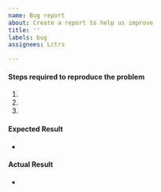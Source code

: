 ```yaml
---
name: Bug report
about: Create a report to help us improve
title: ''
labels: bug
assignees: Lctrs

---
```


#### Steps required to reproduce the problem

1. 
2. 
3. 

#### Expected Result

* 

#### Actual Result

*
